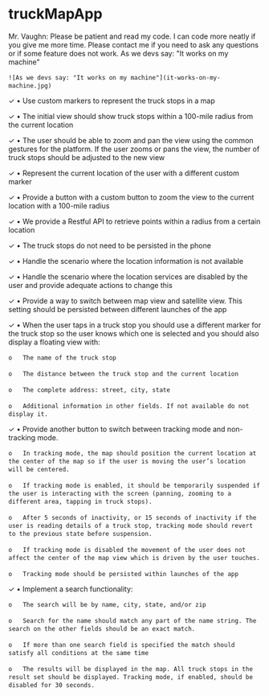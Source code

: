 # truckMapApp
Mr. Vaughn: 
    Please be patient and read my code. I can code more neatly if you give me more time. Please contact me if you need to ask any questions
    or if some feature does not work. As we devs say: "It works on my machine"
    
    ![As we devs say: "It works on my machine"](it-works-on-my-machine.jpg)


  ✓ •	Use custom markers to represent  the truck stops in a map

  ✓ •	The initial view should show truck stops within a 100-mile radius from the current location

  ✓ •	The user should be able to zoom and pan the view using the common gestures for the platform. If the user zooms or pans the view, the number of truck stops should be adjusted to the new view  

  ✓ •	Represent the current location of the user with a different custom marker

  ✓ •	Provide a button with a custom button to zoom the view to the current location with a 100-mile radius 

  ✓ •	We provide a Restful API to retrieve points within a radius from a certain location 

  ✓ •	The truck stops do not need to be persisted in the phone

  ✓ •	Handle the scenario where the location information is not available

  ✓ •	Handle the scenario where the location services are disabled by the user and provide adequate actions to change this 

  ✓ •	Provide a way to switch between map view and satellite view. This setting should be persisted between different launches of the app

  ✓ •	When the user taps in a truck stop you should use a different marker for the truck stop so the user knows which one is selected and you should also display a floating view with:

    o	The name of the truck stop

    o	The distance between the truck stop and the current location

    o	The complete address: street, city, state 

    o	Additional information in other fields. If not available do not display it.

  ✓ •	Provide another button to switch between tracking mode and non-tracking mode. 

    o	In tracking mode, the map should position the current location at the center of the map so if the user is moving the user’s location will be centered. 

    o	If tracking mode is enabled, it should be temporarily suspended if the user is interacting with the screen (panning, zooming to a different area, tapping in truck stops). 

    o	After 5 seconds of inactivity, or 15 seconds of inactivity if the user is reading details of a truck stop, tracking mode should revert to the previous state before suspension. 

    o	If tracking mode is disabled the movement of the user does not affect the center of the map view which is driven by the user touches. 

    o	Tracking mode should be persisted within launches of the app 

  ✓ •	Implement a search functionality:

    o	The search will be by name, city, state, and/or zip

    o	Search for the name should match any part of the name string. The search on the other fields should be an exact match. 

    o	If more than one search field is specified the match should satisfy all conditions at the same time

    o	The results will be displayed in the map. All truck stops in the result set should be displayed. Tracking mode, if enabled, should be disabled for 30 seconds. 
